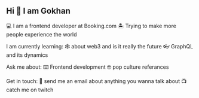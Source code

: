 ## Hi 👋 I am Gokhan

💻 I am a frontend developer at Booking.com
🏝️ Trying to make more people experience the world

I am currently learning:
🕸️ about web3 and is it really the future
👓 GraphQL and its dynamics

Ask me about:
⌨️ Frontend development
🤓 pop culture referances

Get in touch:
📧 send me an email about anything you wanna talk about
📺 catch me on twitch
